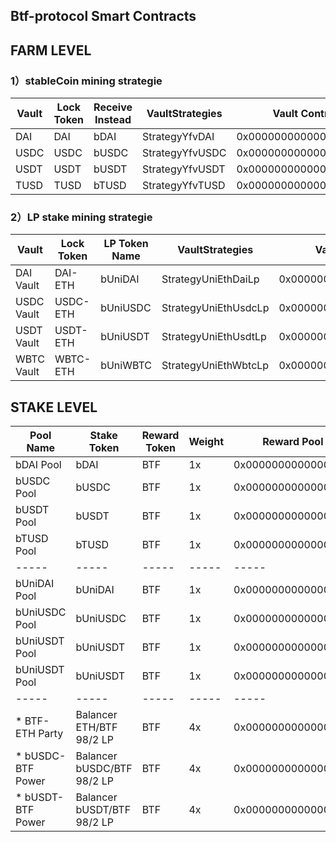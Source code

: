 ## Btf-protocol Smart Contracts

## FARM LEVEL

### 1）stableCoin mining strategie
| Vault  |  Lock Token | Receive Instead | VaultStrategies  | Vault Contract Address |
|  ----  |  ----  | ----  |  ----  |  ----  |
| DAI   | DAI   | bDAI   |  StrategyYfvDAI |  0x000000000000000000000000000  |
| USDC  | USDC  | bUSDC  |  StrategyYfvUSDC |  0x000000000000000000000000000  |
| USDT  | USDT  | bUSDT  |  StrategyYfvUSDT |  0x000000000000000000000000000  |
| TUSD  | TUSD  | bTUSD  |  StrategyYfvTUSD |  0x000000000000000000000000000  |


### 2）LP stake mining strategie
| Vault  |  Lock Token | LP Token Name | VaultStrategies  | Vault Contract Address |
| ----  |  ----       | ----      |  ----  |  ----  |
| DAI Vault   | DAI-ETH     | bUniDAI   |  StrategyUniEthDaiLp  |  0x000000000000000000000000000  |
| USDC Vault  | USDC-ETH    | bUniUSDC  |  StrategyUniEthUsdcLp |  0x000000000000000000000000000  |
| USDT Vault  | USDT-ETH    | bUniUSDT  |  StrategyUniEthUsdtLp |  0x000000000000000000000000000  |
| WBTC Vault  | WBTC-ETH    | bUniWBTC  |  StrategyUniEthWbtcLp |  0x000000000000000000000000000  |



## STAKE LEVEL
|  Pool Name | Stake Token | Reward Token | Weight | Reward Pool Contract Link  |
|  ----       | ----   |  ----  |  ----  | ----  |
| bDAI Pool   | bDAI   | BTF |  1x |  0x000000000000000000000000000 |
| bUSDC Pool  | bUSDC  | BTF |  1x |  0x000000000000000000000000000 |
| bUSDT Pool  | bUSDT  | BTF |  1x |  0x000000000000000000000000000 |
| bTUSD Pool  | bTUSD   | BTF |  1x |  0x000000000000000000000000000 |
| -----  | -----   | ----- |  ----- | ----- |
| bUniDAI Pool  | bUniDAI | BTF |  1x |  0x000000000000000000000000000 |
| bUniUSDC Pool  | bUniUSDC | BTF |  1x |  0x000000000000000000000000000 |
| bUniUSDT Pool  | bUniUSDT | BTF |  1x |  0x000000000000000000000000000 |
| bUniUSDT Pool  | bUniUSDT | BTF |  1x|  0x000000000000000000000000000 |
| -----  | -----   | ----- |  ----- | ----- |
| * BTF-ETH Party  | Balancer ETH/BTF 98/2 LP | BTF |  4x |  0x000000000000000000000000000 |
| * bUSDC-BTF Power  | Balancer bUSDC/BTF 98/2 LP | BTF |  4x |  0x000000000000000000000000000 |
| * bUSDT-BTF Power   | Balancer bUSDT/BTF 98/2 LP | BTF |  4x |  0x000000000000000000000000000 |